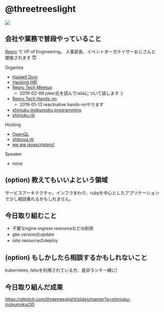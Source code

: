 # @threetreeslight

![](https://avatars3.githubusercontent.com/u/1057490?s=100&v=4)

## 会社や業務で普段やっていること

[Repro](https://repro.io) で VP of Engineering。
人事部長、イベントオーガナイザーおじさんと揶揄されます :innocent:

Organize

- [Haskell Dojo](https://shinjukuhs.connpass.com/)
- [Hacking HR!](https://hacking-hr.connpass.com/)
- [Repro Tech Meetup](https://repro-tech.connpass.com/)
  - 2019-02-06 joker氏を読んでrailsについて話します :)
- [Repro Tech Hands-on](https://repro-tech.connpass.com/)
  - 2019-01-13 reactnative hands-onやります
- [shinjuku mokumoku programming](https://shinjuku-mokumoku.connpass.com/)
- [shinjuku.rb](https://shinjukurb.connpass.com/)

Hosting

- [OpenQL](https://openql.connpass.com/)
- [shibuya.rb](https://shibuyarb.doorkeeper.jp/)
- [we are javascripters!](https://wajs.connpass.com/)

Speaker

- none

## (option) 教えてもいいよという領域

サービスアーキテクチャ、インフラまわり、rubyを中心としたアプリケーションで少し相談乗れるかもしれません。

## 今日取り組むこと

- 不要なnginx-ingress resourceなどの削除
- gke versionのupdate
- istio resourceのdeploy

## (option) もしかしたら相談するかもしれないこと

kubernetes, Istioを利用されている方、是非ランチ一緒に!

## 今日取り組んだ成果

https://gitpitch.com/threetreeslight/slides/master?p=shinjuku-mokumoku/30
